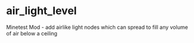 # air_light_level
Minetest Mod - add airlike light nodes which can spread to fill any volume of air below a ceiling

